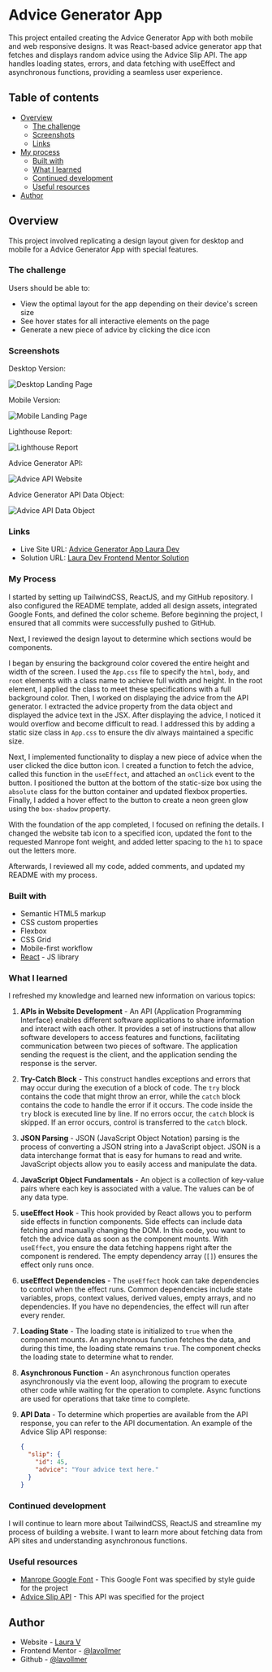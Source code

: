 # Advice Generator App

This project entailed creating the Advice Generator App with both mobile and web responsive designs. It was React-based advice generator app that fetches and displays random advice using the Advice Slip API. The app handles loading states, errors, and data fetching with useEffect and asynchronous functions, providing a seamless user experience.


## Table of contents

- [Overview](#overview)
  - [The challenge](#the-challenge)
  - [Screenshots](#screenshots)
  - [Links](#links)
- [My process](#my-process)
  - [Built with](#built-with)
  - [What I learned](#what-i-learned)
  - [Continued development](#continued-development)
  - [Useful resources](#useful-resources)
- [Author](#author)

## Overview

This project involved replicating a design layout given for desktop and mobile for a Advice Generator App with special features.

### The challenge

Users should be able to:

- View the optimal layout for the app depending on their device's screen size
- See hover states for all interactive elements on the page
- Generate a new piece of advice by clicking the dice icon

### Screenshots

Desktop Version:

![Desktop Landing Page](./src/assets/DesktopAdviceScreenshot.png)

Mobile Version:

![Mobile Landing Page](./src/assets/MobileAdviceScreenshot.png)

Lighthouse Report:

![Lighthouse Report](./src/assets/LighthouseReport.png)

Advice Generator API:

![Advice API Website](./src/assets/RandomAdviceAPIScreenshot.png)

Advice Generator API Data Object:

![Advice API Data Object](./src/assets/AdviceAPIDataObjectScreenshot.png)


### Links

- Live Site URL: [Advice Generator App Laura Dev](https://chic-malabi-36e673.netlify.app/)
- Solution URL: [Laura Dev Frontend Mentor Solution](https://www.frontendmentor.io/solutions/reactjs-tailwindcss-vite-responsive-mobile-and-web-advice-generator-QU2F5o3b_K)

### My Process

I started by setting up TailwindCSS, ReactJS, and my GitHub repository. I also configured the README template, added all design assets, integrated Google Fonts, and defined the color scheme. Before beginning the project, I ensured that all commits were successfully pushed to GitHub.

Next, I reviewed the design layout to determine which sections would be components.

I began by ensuring the background color covered the entire height and width of the screen. I used the `App.css` file to specify the `html`, `body`, and `root` elements with a class name to achieve full width and height. In the root element, I applied the class to meet these specifications with a full background color. Then, I worked on displaying the advice from the API generator. I extracted the advice property from the data object and displayed the advice text in the JSX. After displaying the advice, I noticed it would overflow and become difficult to read. I addressed this by adding a static size class in `App.css` to ensure the div always maintained a specific size. 

Next, I implemented functionality to display a new piece of advice when the user clicked the dice button icon. I created a function to fetch the advice, called this function in the `useEffect`, and attached an `onClick` event to the button. I positioned the button at the bottom of the static-size box using the `absolute` class for the button container and updated flexbox properties. Finally, I added a hover effect to the button to create a neon green glow using the `box-shadow` property.

With the foundation of the app completed, I focused on refining the details. I changed the website tab icon to a specified icon, updated the font to the requested Manrope font weight, and added letter spacing to the `h1` to space out the letters more.

Afterwards, I reviewed all my code, added comments, and updated my README with my process.


### Built with

- Semantic HTML5 markup
- CSS custom properties
- Flexbox
- CSS Grid
- Mobile-first workflow
- [React](https://reactjs.org/) - JS library

### What I learned

I refreshed my knowledge and learned new information on various topics:

1. **APIs in Website Development** - An API (Application Programming Interface) enables different software applications to share information and interact with each other. It provides a set of instructions that allow software developers to access features and functions, facilitating communication between two pieces of software. The application sending the request is the client, and the application sending the response is the server.

2. **Try-Catch Block** - This construct handles exceptions and errors that may occur during the execution of a block of code. The `try` block contains the code that might throw an error, while the `catch` block contains the code to handle the error if it occurs. The code inside the `try` block is executed line by line. If no errors occur, the `catch` block is skipped. If an error occurs, control is transferred to the `catch` block.

3. **JSON Parsing** - JSON (JavaScript Object Notation) parsing is the process of converting a JSON string into a JavaScript object. JSON is a data interchange format that is easy for humans to read and write. JavaScript objects allow you to easily access and manipulate the data.

4. **JavaScript Object Fundamentals** - An object is a collection of key-value pairs where each key is associated with a value. The values can be of any data type.

5. **useEffect Hook** - This hook provided by React allows you to perform side effects in function components. Side effects can include data fetching and manually changing the DOM. In this code, you want to fetch the advice data as soon as the component mounts. With `useEffect`, you ensure the data fetching happens right after the component is rendered. The empty dependency array (`[]`) ensures the effect only runs once.

6. **useEffect Dependencies** - The `useEffect` hook can take dependencies to control when the effect runs. Common dependencies include state variables, props, context values, derived values, empty arrays, and no dependencies. If you have no dependencies, the effect will run after every render.

7. **Loading State** - The loading state is initialized to `true` when the component mounts. An asynchronous function fetches the data, and during this time, the loading state remains `true`. The component checks the loading state to determine what to render.

8. **Asynchronous Function** - An asynchronous function operates asynchronously via the event loop, allowing the program to execute other code while waiting for the operation to complete. Async functions are used for operations that take time to complete.

9. **API Data** - To determine which properties are available from the API response, you can refer to the API documentation. An example of the Advice Slip API response:
   ```json
   {
     "slip": {
       "id": 45,
       "advice": "Your advice text here."
     }
   }

### Continued development

I will continue to learn more about TailwindCSS, ReactJS and streamline my process of building a website. I want to learn more about fetching data from API sites and understanding asynchronous functions. 

### Useful resources

- [Manrope Google Font](https://fonts.google.com/specimen/Manrope) - This Google Font was specified by style guide for the project
- [Advice Slip API](https://api.adviceslip.com/) - This API was specified for the project

## Author

- Website - [Laura V](https://lauradeveloper.com/)
- Frontend Mentor - [@lavollmer](https://www.frontendmentor.io/profile/lavollmer)
- Github - [@lavollmer](https://github.com/lavollmer)
